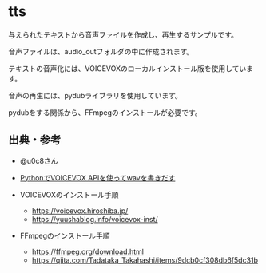 # tts

与えられたテキストから音声ファイルを作成し、再生するサンプルです。

音声ファイルは、audio_outフォルダの中に作成されます。

テキストの音声化には、VOICEVOXのローカルインストール版を使用しています。

音声の再生には、pydubライブラリを使用しています。

pydubをする関係から、FFmpegのインストールが必要です。

## 出典・参考

- @u0c8さん
- [PythonでVOICEVOX APIを使ってwavを書きだす](https://qiita.com/u0c8/items/564046ef5a67a0639091)

- VOICEVOXのインストール手順
  - https://voicevox.hiroshiba.jp/
  - https://yuushablog.info/voicevox-inst/

- FFmpegのインストール手順
  - https://ffmpeg.org/download.html
  - https://qiita.com/Tadataka_Takahashi/items/9dcb0cf308db6f5dc31b
